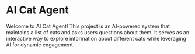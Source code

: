 # AI Cat Agent
Welcome to AI Cat Agent! This project is an AI-powered system that maintains a list of cats and asks users questions about them. It serves as an interactive way to explore information about different cats while leveraging AI for dynamic engagement.

